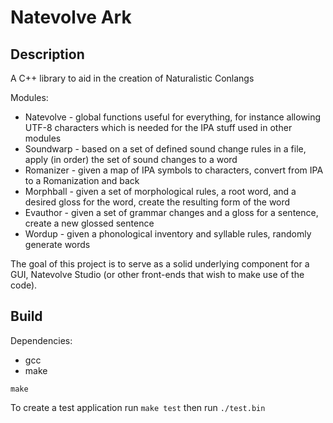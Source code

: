 # Natevolve Ark

## Description

A C++ library to aid in the creation of Naturalistic Conlangs

Modules:

- Natevolve - global functions useful for everything, for instance allowing UTF-8 characters which is needed for the IPA stuff used in other modules
- Soundwarp - based on a set of defined sound change rules in a file, apply (in order) the set of sound changes to a word
- Romanizer - given a map of IPA symbols to characters, convert from IPA to a Romanization and back
- Morphball - given a set of morphological rules, a root word, and a desired gloss for the word, create the resulting form of the word
- Evauthor - given a set of grammar changes and a gloss for a sentence, create a new glossed sentence
- Wordup - given a phonological inventory and syllable rules, randomly generate words

The goal of this project is to serve as a solid underlying component for a GUI, Natevolve Studio (or other front-ends that wish to make use of the code).

## Build

Dependencies:

- gcc
- make

`make`

To create a test application run `make test` then run `./test.bin`

